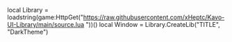 local Library = loadstring(game:HttpGet("https://raw.githubusercontent.com/xHeptc/Kavo-UI-Library/main/source.lua "))()
local Window = Library.CreateLib("TITLE", "DarkTheme")
